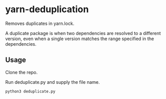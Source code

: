 # yarn-deduplication
Removes duplicates in yarn.lock.

A duplicate package is when two dependencies are resolved to a different version, even when a single version matches the range specified in the dependencies.

## Usage
Clone the repo.

Run deduplicate.py and supply the file name.

```python3 deduplicate.py```